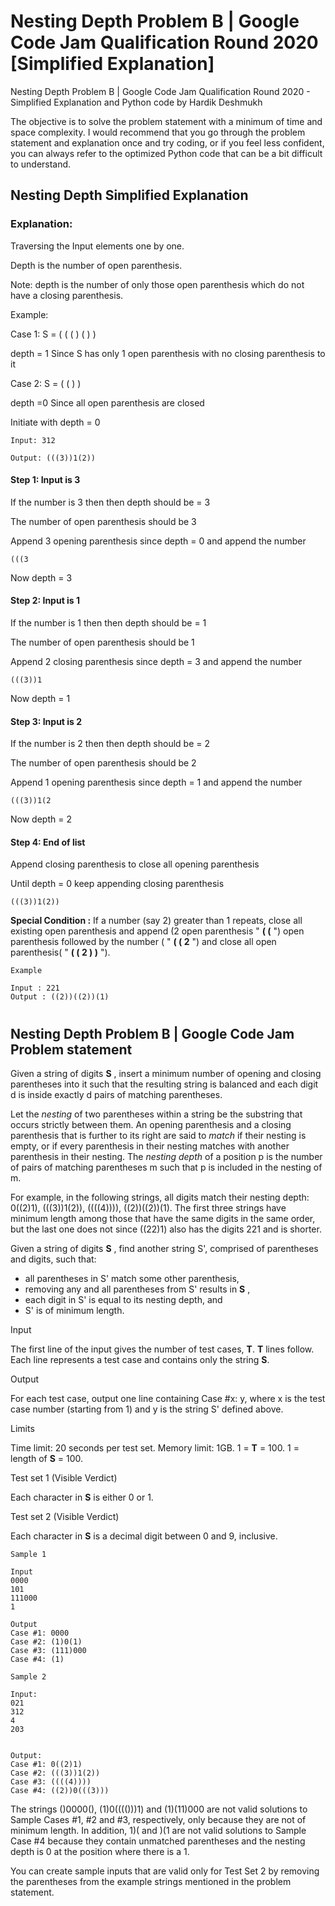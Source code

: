 # Nesting Depth Problem B | Google Code Jam Qualification Round 2020 [Simplified Explanation]

Nesting Depth Problem B | Google Code Jam Qualification Round 2020 - Simplified Explanation and Python code by Hardik Deshmukh

The objective is to solve the problem statement with a minimum of time and space complexity.
I would recommend that you go through the problem statement and explanation once and try coding, or if you feel less confident, you can always refer to the optimized Python code that can be a bit difficult to understand.

## Nesting Depth Simplified Explanation

### Explanation: 
Traversing the Input elements one by one.

Depth is the number of open parenthesis.

Note: depth is the number of only those open parenthesis which do not have a closing parenthesis.

Example:

Case 1: S = ( ( ( ) ( ) )

depth = 1     Since S has only 1 open parenthesis with no closing parenthesis to it

Case 2: S = ( ( ) ) 

depth =0      Since all open parenthesis are closed 

Initiate with depth = 0
 
```
Input: 312

Output: (((3))1(2))
```

#### Step 1: Input is 3

If the number is 3 then then depth should be = 3

The number of open parenthesis should be 3

Append 3 opening parenthesis since depth = 0 and append the number

```
(((3
```
Now depth = 3

#### Step 2: Input is 1

If the number is 1 then then depth should be = 1

The number of open parenthesis should be 1

Append 2 closing parenthesis since depth = 3 and append the number
```
(((3))1
```
Now depth = 1

#### Step 3: Input is 2

If the number is 2 then then depth should be = 2

The number of open parenthesis should be 2

Append 1 opening parenthesis since depth = 1 and append the number
```
(((3))1(2
```
Now depth = 2

#### Step 4: End of list

Append closing parenthesis to close all opening parenthesis

Until depth = 0 keep appending closing parenthesis
```
(((3))1(2))
```

**Special Condition :** If a number (say 2) greater than 1 repeats, close all existing open parenthesis and append (2 open      parenthesis " **( (** ") open parenthesis followed by the number ( " **( ( 2** ") and close all open parenthesis( " **( ( 2 ) )** ").


```
Example

Input : 221
Output : ((2))((2))(1)
```





#
## Nesting Depth Problem B | Google Code Jam Problem statement

Given a string of digits  **S** , insert a minimum number of opening and closing parentheses into it such that the resulting string is balanced and each digit d is inside exactly d pairs of matching parentheses.

Let the _nesting_ of two parentheses within a string be the substring that occurs strictly between them. An opening parenthesis and a closing parenthesis that is further to its right are said to _match_ if their nesting is empty, or if every parenthesis in their nesting matches with another parenthesis in their nesting. The _nesting depth_ of a position p is the number of pairs of matching parentheses m such that p is included in the nesting of m.

For example, in the following strings, all digits match their nesting depth: 0((2)1), (((3))1(2)), ((((4)))), ((2))((2))(1). The first three strings have minimum length among those that have the same digits in the same order, but the last one does not since ((22)1) also has the digits 221 and is shorter.

Given a string of digits  **S** , find another string S&#39;, comprised of parentheses and digits, such that:

- all parentheses in S&#39; match some other parenthesis,
- removing any and all parentheses from S&#39; results in  **S** ,
- each digit in S&#39; is equal to its nesting depth, and
- S&#39; is of minimum length.

Input

The first line of the input gives the number of test cases,  **T**.  **T**  lines follow. Each line represents a test case and contains only the string  **S**.

Output

For each test case, output one line containing Case #x: y, where x is the test case number (starting from 1) and y is the string S&#39; defined above.

Limits

Time limit: 20 seconds per test set.
 Memory limit: 1GB.
 1 =  **T**  = 100.
 1 = length of  **S**  = 100.

Test set 1 (Visible Verdict)

Each character in  **S**  is either 0 or 1.

Test set 2 (Visible Verdict)

Each character in  **S**  is a decimal digit between 0 and 9, inclusive.
```
Sample 1

Input
0000
101
111000
1

Output
Case #1: 0000
Case #2: (1)0(1)
Case #3: (111)000
Case #4: (1)

Sample 2

Input:
021
312
4
203


Output:
Case #1: 0((2)1)
Case #2: (((3))1(2))
Case #3: ((((4))))
Case #4: ((2))0(((3)))
```

The strings ()0000(), (1)0(((()))1) and (1)(11)000 are not valid solutions to Sample Cases #1, #2 and #3, respectively, only because they are not of minimum length. In addition, 1)( and )(1 are not valid solutions to Sample Case #4 because they contain unmatched parentheses and the nesting depth is 0 at the position where there is a 1.

You can create sample inputs that are valid only for Test Set 2 by removing the parentheses from the example strings mentioned in the problem statement.

